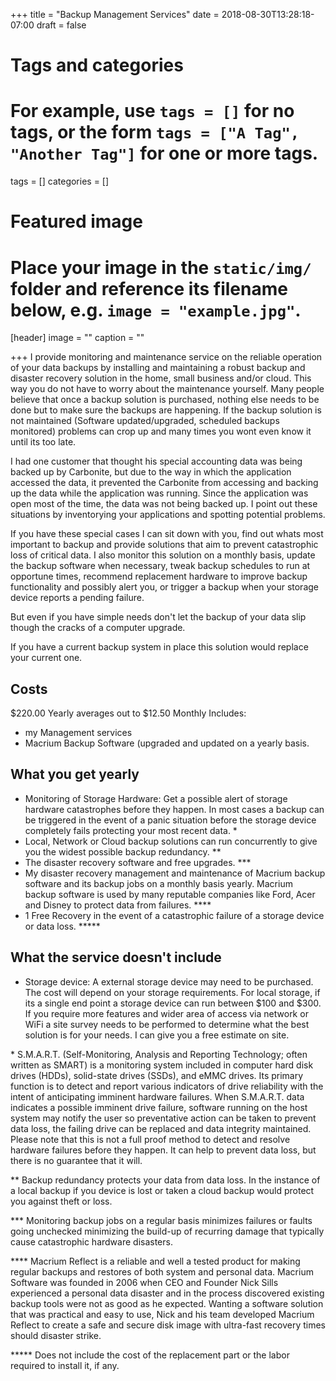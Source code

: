 +++
title = "Backup Management Services"
date = 2018-08-30T13:28:18-07:00
draft = false

# Tags and categories
# For example, use `tags = []` for no tags, or the form `tags = ["A Tag", "Another Tag"]` for one or more tags.
tags = []
categories = []

# Featured image
# Place your image in the `static/img/` folder and reference its filename below, e.g. `image = "example.jpg"`.
[header]
image = ""
caption = ""

+++
I provide monitoring and maintenance service on the reliable operation of your data backups by installing and maintaining a robust backup and disaster recovery solution in the home, small business and/or cloud. This way you do not have to worry about the maintenance yourself. Many people believe that once a backup solution is purchased, nothing else needs to be done but to make sure the backups are happening. If the backup solution is not maintained (Software updated/upgraded, scheduled backups monitored) problems can crop up and many times you wont even know it until its too late.

I had one customer that thought his special accounting data was being backed up by Carbonite, but due to the way in which the application accessed the data, it prevented the Carbonite from accessing and backing up the data while the application was running. Since the application was open most of the time, the data was not being backed up. I point out these situations by inventorying your applications and spotting potential problems.

If you have these special cases I can sit down with you, find out whats most important to backup and provide solutions that aim to prevent catastrophic loss of critical data. I also monitor this solution on a monthly basis, update the backup software when necessary, tweak backup schedules to run at opportune times, recommend replacement hardware to improve backup functionality and possibly alert you, or trigger a backup when your storage device reports a pending failure.

But even if you have simple needs don't let the backup of your data slip though the cracks of a computer upgrade.

If you have a current backup system in place this solution would replace your current one.

## Costs
$220.00 Yearly averages out to $12.50 Monthly
Includes:
- my Management services
- Macrium Backup Software (upgraded and updated on a yearly basis.

## What you get yearly
- Monitoring of Storage Hardware: Get a possible alert of storage hardware catastrophes before they happen. In most cases a backup can be triggered in the event of a panic situation before the storage device completely fails protecting your most recent data. \*
- Local, Network or Cloud backup solutions can run concurrently to give you the widest possible backup redundancy. \*\*
- The disaster recovery software and free upgrades. \*\*\*
- My disaster recovery management and maintenance of Macrium backup software and its backup jobs on a monthly basis yearly. Macrium backup software is used by many reputable companies like Ford, Acer and Disney to protect data from failures. \*\*\*\*
- 1 Free Recovery in the event of a catastrophic failure of a storage device or data loss. \*\*\*\*\*

## What the service doesn't include

- Storage device: A external storage device may need to be purchased. The cost will depend on your storage requirements. For local storage, if its a single end point a storage device can run between $100 and $300. If you require more features and wider area of access via network or WiFi a site survey needs to be performed to determine what the best solution is for your needs. I can give you a free estimate on site.

\* S.M.A.R.T. (Self-Monitoring, Analysis and Reporting Technology; often written as SMART) is a monitoring system included in computer hard disk drives (HDDs), solid-state drives (SSDs), and eMMC drives. Its primary function is to detect and report various indicators of drive reliability with the intent of anticipating imminent hardware failures. When S.M.A.R.T. data indicates a possible imminent drive failure, software running on the host system may notify the user so preventative action can be taken to prevent data loss, the failing drive can be replaced and data integrity maintained. Please note that this is not a full proof method to detect and resolve hardware failures before they happen. It can help to prevent data loss, but there is no guarantee that it will.

\*\* Backup redundancy protects your data from data loss. In the instance of a local backup if you device is lost or taken a cloud backup would protect you against theft or loss.

\*\*\* Monitoring backup jobs on a regular basis minimizes failures or faults going unchecked minimizing the build-up of recurring damage that typically cause catastrophic hardware disasters.

\*\*\*\* Macrium Reflect is a reliable and well a tested product for making regular backups and restores of both system and personal data. Macrium Software was founded in 2006 when CEO and Founder Nick Sills experienced a personal data disaster and in the process discovered existing backup tools were not as good as he expected. Wanting a software solution that was practical and easy to use, Nick and his team developed Macrium Reflect to create a safe and secure disk image with ultra-fast recovery times should disaster strike.


\*\*\*\*\* Does not include the cost of the replacement part or the labor required to install it, if any.
